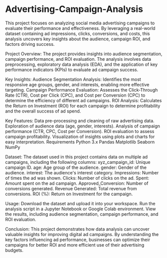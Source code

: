# Advertising-Campaign-Analysis
This project focuses on analyzing social media advertising campaigns to evaluate their performance and effectiveness. By leveraging a real-world dataset containing ad impressions, clicks, conversions, and costs, this analysis uncovers key insights about the audience, campaign ROI, and factors driving success.

Project Overview:
The project provides insights into audience segmentation, campaign performance, and ROI evaluation. The analysis involves data preprocessing, exploratory data analysis (EDA), and the application of key performance indicators (KPIs) to evaluate ad campaign success.

Key Insights:
Audience Segmentation Analysis:
Identifies the most responsive age groups, gender, and interests, enabling more effective targeting.
Campaign Performance Evaluation:
Assesses the Click-Through Rate (CTR), Cost per Click (CPC), and Cost per Conversion (CPC) to determine the efficiency of different ad campaigns.
ROI Analysis:
Calculates the Return on Investment (ROI) for each campaign to determine profitability and the overall success of ad spend.

Key Features:
Data pre-processing and cleaning of raw advertising data.
Exploration of audience data (age, gender, interests).
Analysis of campaign performance (CTR, CPC, Cost per Conversion).
ROI evaluation to assess campaign profitability.
Visualization of insights using plots and charts for easy interpretation.
Requirements
Python 3.x
Pandas
Matplotlib
Seaborn
NumPy

Dataset:
The dataset used in this project contains data on multiple ad campaigns, including the following columns:
xyz_campaign_id: Unique campaign ID.
age: Age group of the audience.
gender: Gender of the audience.
interest: The audience's interest category.
Impressions: Number of times the ad was shown.
Clicks: Number of clicks on the ad.
Spent: Amount spent on the ad campaign.
Approved_Conversion: Number of conversions generated.
Revenue Generated: Total revenue from conversions.
ROI (%): Return on Investment for the campaign.

Usage:
Download the dataset and upload it into your workspace.
Run the analysis script in a Jupyter Notebook or Google Colab environment.
View the results, including audience segmentation, campaign performance, and ROI evaluation.

Conclusion:
This project demonstrates how data analysis can uncover valuable insights for improving digital ad campaigns. By understanding the key factors influencing ad performance, businesses can optimize their campaigns for better ROI and more efficient use of their advertising budgets.
